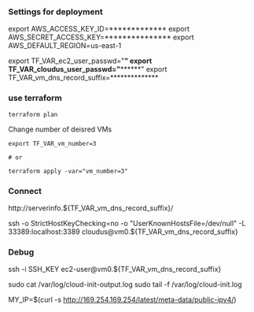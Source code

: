 ### Settings for deployment

export AWS_ACCESS_KEY_ID=*************
export AWS_SECRET_ACCESS_KEY=***************
export AWS_DEFAULT_REGION=us-east-1

export TF_VAR_ec2_user_passwd="**********"
export TF_VAR_cloudus_user_passwd="****************"
export TF_VAR_vm_dns_record_suffix=**************


### use terraform

`terraform plan`

Change number of deisred VMs

```
export TF_VAR_vm_number=3

# or

terraform apply -var="vm_number=3"
```

### Connect

http://serverinfo.${TF_VAR_vm_dns_record_suffix}/

ssh -o StrictHostKeyChecking=no -o "UserKnownHostsFile=/dev/null" -L 33389:localhost:3389 cloudus@vm0.${TF_VAR_vm_dns_record_suffix}


### Debug

ssh -i SSH_KEY ec2-user@vm0.${TF_VAR_vm_dns_record_suffix}

sudo cat /var/log/cloud-init-output.log
sudo tail -f /var/log/cloud-init.log 



MY_IP=$(curl -s http://169.254.169.254/latest/meta-data/public-ipv4/)

